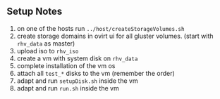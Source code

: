## Setup Notes

1. on one of the hosts run `../host/createStorageVolumes.sh`
2. create storage domains in ovirt ui for all gluster volumes. (start with `rhv_data` as master)
3. upload iso to `rhv_iso`
4. create a vm with system disk on `rhv_data`
5. complete installation of the vm os
6. attach all `test_*` disks to the vm (remember the order)
7. adapt and run `setupDisk.sh` inside the vm
8. adapt and run `run.sh` inside the vm

